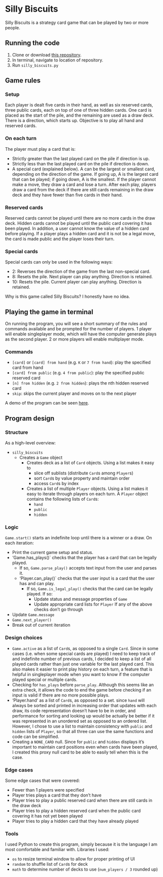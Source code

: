 # Silly Biscuits
Silly Biscuits is a strategy card game that can be played by two or more people. 

## Running the code
1. Clone or download [this repository](https://github.com/jenny7hi/silly-biscuits.git).
2.	In terminal, navigate to location of repository.
3.	Run `silly_biscuits.py`

## Game rules
### Setup
Each player is dealt five cards in their hand, as well as six reserved cards, three public cards, each on top of one of three hidden cards. One card is placed as the start of the pile, and the remaining are used as a draw deck. There is a direction, which starts up. Objective is to play all hand and reserved cards.
### On each turn
The player must play a card that is: 
- Strictly greater than the last played card on the pile if direction is up.
- Strictly less than the last played card on the pile if direction is down.
- A special card (explained below).
A can be the largest or smallest card, depending on the direction of the game. If going up, A is the largest card that can be played; if going down, A is the smallest.
If the player cannot make a move, they draw a card and lose a turn.
After each play, players draw a card from the deck if there are still cards remaining in the draw deck and they have fewer than five cards in their hand. 
### Reserved cards
Reserved cards cannot be played until there are no more cards in the draw deck. Hidden cards cannot be played until the public card covering it has been played. In addition, a user cannot know the value of a hidden card before playing. If a player plays a hidden card and it is not be a legal move, the card is made public and the player loses their turn. 
### Special cards
Special cards can only be used in the following ways:
- 2: Reverses the direction of the game from the last non-special card.
- 8: Resets the pile. Next player can play anything. Direction is retained.
- 10: Resets the pile. Current player can play anything. Direction is retained.

Why is this game called Silly Biscuits? I honestly have no idea. 

## Playing the game in terminal
On running the program, you will see a short summary of the rules and commands available and be prompted for the number of players. 1 player will enable singleplayer mode, which will have the computer generate plays as the second player. 2 or more players will enable multiplayer mode. 
### Commands
- `[card]` or `[card] from hand` (e.g. `K` or `7 from hand`): play the specified card from hand
- `[card] from public` (e.g. `4 from public`): play the specified public reserved card
- `[n] from hidden` (e.g. `2 from hidden`): plays the nth hidden reserved card
- `skip`: skips the current player and moves on to the next player

A demo of the program can be seen [here](https://youtu.be/Gajq69V3ZaU).

## Program design
### Structure
As a high-level overview:
- `silly_biscuits`
  - Creates a `Game` object
    - Creates deck as a list of `Card` objects. Using a list makes it easy to 
      - slice off sublists (distribute `Card`s among `Player`s)
      - sort `Card`s by value property and maintain order
      - access `Card`s by index
    - Creates a list of multiple `Player` objects. Using a list makes it easy to iterate through players on each turn. A `Player` object contains the following lists of `Card`s:
      - `hand`
      - `public`
      - `hidden`
### Logic
`Game.start()` starts an indefinite loop until there is a winner or a draw. On each iteration:
- Print the current game setup and status.
- ‘Game.has_plays()` checks that the player has a card that can be legally played. 
  - If so, `Game.parse_play()` accepts text input from the user and parses it.
  - ‘Player.can_play()` checks that the user input is a card that the user has and can play.
    - If so, `Game.is_legal_play()` checks that the card can be legally played. If so:
      - Update status and message properties of `Game`
      - Update appropriate card lists for `Player`
If any of the above checks don’t go through
- Update `Game.message`
- `Game.next_player()`
- Break out of current iteration
### Design choices
- `Game.active` as a list of `Card`s, as opposed to a single `Card`. Since in some cases (i.e. when some special cards are played) I need to keep track of and indefinite number of previous cards, I decided to keep a list of all played cards rather than just one variable for the last played card. This also makes it easier to print play history on each turn, a feature that is helpful in singleplayer mode when you want to know if the computer played special or multiple cards.
- Checking for `has_plays` before `parse_play`. Although this seems like an extra check, it allows the code to end the game before checking if an input is valid if there are no more possible plays. 
- ‘Player.hand’ as a list of `Card`s, as opposed to a set. since `hand` will always be sorted and printed in increasing order that updates with each draw, its code representation doesn’t have to be in order, and performance for sorting and looking up would be actually be better if it was represented in an unordered set as opposed to an ordered list. However, I chose to use a list to maintain consistency with `public` and `hidden` lists of `Player`, so that all three can use the same functions and code can be simplified.
- Creating a `NONE_CARD` null. Since for `public` and `hidden` displays it’s important to maintain card positions even when cards have been played, I created this proxy null card to be able to easily tell when this is the case.
### Edge cases
Some edge cases that were covered:
- Fewer than 1 players were specified
- Player tries plays a card that they don’t have
- Player tries to play a public reserved card when there are still cards in the draw deck
- Player tries to play a hidden reserved card when the public card covering it has not yet been played
- Player tries to play a hidden card that they have already played
### Tools
I used Python to create this program, simply because it is the language I am most comfortable and familiar with. Libraries I used:
- `os` to resize terminal window to allow for proper printing of UI
- `random` to shuffle list of `Card`s for deck
- `math` to determine number of decks to use (`num_players / 3` rounded up)

